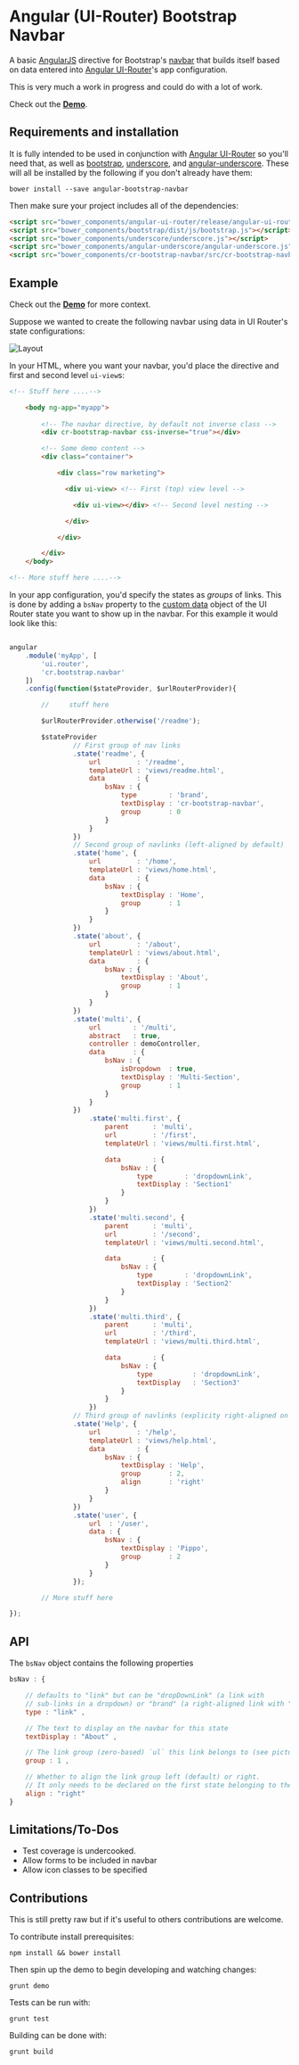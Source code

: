 Angular (UI-Router) Bootstrap Navbar
========================

A basic [AngularJS](http://angularjs.org) directive for Bootstrap's [navbar](http://getbootstrap.com/components/#navbar) that builds itself based on data entered into [Angular UI-Router](https://github.com/angular-ui/ui-router)'s app configuration.

This is very much a work in progress and could do with a lot of work.

Check out the **[Demo](http://rodrigomartell.com/demos/cr-bootstrap-navbar/#/readme)**.

## Requirements and installation

It is fully intended to be used in conjunction with [Angular UI-Router](https://github.com/angular-ui/ui-router) so you'll need that, as well as [bootstrap](http://getbootstrap.com/), [underscore](http://underscorejs.org/), and [angular-underscore](https://github.com/andresesfm/angular-underscore-module). These will all be installed by the following if you don't already have them:

`bower install --save angular-bootstrap-navbar`

Then make sure your project includes all of the dependencies:

```html
<script src="bower_components/angular-ui-router/release/angular-ui-router.js"></script>
<script src="bower_components/bootstrap/dist/js/bootstrap.js"></script>
<script src="bower_components/underscore/underscore.js"></script>
<script src="bower_components/angular-underscore/angular-underscore.js"></script>
<script src="bower_components/cr-bootstrap-navbar/src/cr-bootstrap-navbar.js"></script>

```


## Example

Check out the **[Demo](http://rodrigomartell.com/demos/cr-bootstrap-navbar/#/readme)** for more context.

Suppose we wanted to create the following navbar using data in UI Router's state configurations:

![Layout](/images/demo_layout.png)

In your HTML, where you want your navbar, you'd place the directive and first and second level `ui-view`s:

```html
<!-- Stuff here ....-->

    <body ng-app="myapp">
        
        <!-- The navbar directive, by default not inverse class -->
        <div cr-bootstrap-navbar css-inverse="true"></div>

        <!-- Some demo content -->
        <div class="container">

            <div class="row marketing">

              <div ui-view> <!-- First (top) view level -->

                <div ui-view></div> <!-- Second level nesting -->

              </div>

            </div>

        </div>
    </body>

<!-- More stuff here ....-->

```

In your app configuration, you'd specify the states as *groups* of links. This is done by adding a `bsNav` property to the [custom data](https://github.com/angular-ui/ui-router/wiki#attach-custom-data-to-state-objects) object of the UI Router state you want to show up in the navbar. For this example it would look like this:

```javascript

angular
    .module('myApp', [
        'ui.router',
        'cr.bootstrap.navbar'
    ])
    .config(function($stateProvider, $urlRouterProvider){

        //     stuff here

        $urlRouterProvider.otherwise('/readme');

        $stateProvider
                // First group of nav links
                .state('readme', {
                    url         : '/readme',
                    templateUrl : 'views/readme.html',
                    data        : {
                        bsNav : {
                            type        : 'brand',
                            textDisplay : 'cr-bootstrap-navbar',
                            group       : 0
                        }
                    }
                })
                // Second group of navlinks (left-aligned by default)
                .state('home', {
                    url         : '/home',
                    templateUrl : 'views/home.html',
                    data        : {
                        bsNav : {
                            textDisplay : 'Home',
                            group       : 1
                        }
                    }
                })
                .state('about', {
                    url         : '/about',
                    templateUrl : 'views/about.html',
                    data        : {
                        bsNav : {
                            textDisplay : 'About',
                            group       : 1
                        }
                    }
                })
                .state('multi', {
                    url        : '/multi',
                    abstract   : true,
                    controller : demoController,
                    data       : {
                        bsNav : {
                            isDropdown  : true,
                            textDisplay : 'Multi-Section',
                            group       : 1
                        }
                    }
                })
                    .state('multi.first', {
                        parent      : 'multi',
                        url         : '/first',
                        templateUrl : 'views/multi.first.html',

                        data        : {
                            bsNav : {
                                type        : 'dropdownLink',
                                textDisplay : 'Section1'
                            }
                        }
                    })
                    .state('multi.second', {
                        parent      : 'multi',
                        url         : '/second',
                        templateUrl : 'views/multi.second.html',

                        data        : {
                            bsNav : {
                                type        : 'dropdownLink',
                                textDisplay : 'Section2'
                            }
                        }
                    })
                    .state('multi.third', {
                        parent      : 'multi',
                        url         : '/third',
                        templateUrl : 'views/multi.third.html',

                        data        : {
                            bsNav : {
                                type          : 'dropdownLink',
                                textDisplay   : 'Section3'
                            }
                        }
                    })
                // Third group of navlinks (explicity right-aligned on first declaration)
                .state('Help', {
                    url         : '/help',
                    templateUrl : 'views/help.html',
                    data        : {
                        bsNav : {
                            textDisplay : 'Help',
                            group       : 2,
                            align       : 'right'
                        }
                    }
                })
                .state('user', {
                    url  : '/user',
                    data : {
                        bsNav : {
                            textDisplay : 'Pippo',
                            group       : 2
                        }
                    }
                });

        // More stuff here

});

```

## API

The `bsNav` object contains the following properties

```javascript
bsNav : {

    // defaults to "link" but can be "dropDownLink" (a link with 
    // sub-links in a dropdown) or "brand" (a right-aligned link with "brand" bootstrap class)
    type : "link" ,

    // The text to display on the navbar for this state
    textDisplay : "About" ,

    // The link group (zero-based) `ul` this link belongs to (see picture above)
    group : 1 ,

    // Whether to align the link group left (default) or right. 
    // It only needs to be declared on the first state belonging to the link group
    align : "right" 
}
```

## Limitations/To-Dos

* Test coverage is undercooked.
* Allow forms to be included in navbar
* Allow icon classes to be specified

## Contributions

This is still pretty raw but if it's useful to others contributions are welcome.

To contribute install prerequisites:

`npm install && bower install`

Then spin up the demo to begin developing and watching changes:

`grunt demo`

Tests can be run with:

`grunt test`

Building can be done with:

`grunt build`

